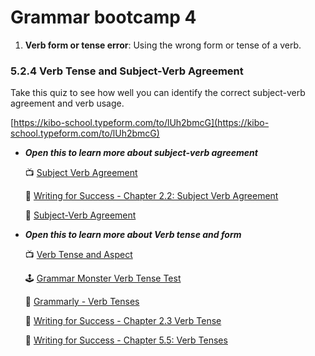 # Grammar bootcamp 4

1. **Verb form or tense error**: Using the wrong form or tense of a verb.

### 5.2.4 Verb Tense and Subject-Verb Agreement

<aside>


Take this quiz to see how well you can identify the correct subject-verb agreement and verb usage.

</aside>

[https://kibo-school.typeform.com/to/lUh2bmcG](https://kibo-school.typeform.com/to/lUh2bmcG)

- ***Open this to learn more about subject-verb agreement***
    
    📺 [Subject Verb Agreement](https://www.youtube.com/watch?v=LfJPA8GwTdk)
    
    📖 [Writing for Success - Chapter 2.2: Subject Verb Agreement](https://open.lib.umn.edu/writingforsuccess/chapter/2-2-subject-verb-agreement/)
    
    📖 [Subject-Verb Agreement](https://webapps.towson.edu/ows/moduleSVAGR.aspx)
    
- ***Open this to learn more about Verb tense and form***
    
    📺 [Verb Tense and Aspect](https://www.youtube.com/watch?v=Ymv76a9-Huc)
    
    🕹 [Grammar Monster Verb Tense Test](https://www.grammar-monster.com/tests/verb_tenses_test.htm)
    
    📖 [Grammarly - Verb Tenses](https://www.grammarly.com/blog/verb-tenses/)
    
    📖 [Writing for Success - Chapter 2.3 Verb Tense](https://open.lib.umn.edu/writingforsuccess/chapter/2-3-verb-tense/)
    
    📖 [Writing for Success - Chapter 5.5: Verb Tenses](https://open.lib.umn.edu/writingforsuccess/chapter/5-5-verb-tenses/)

